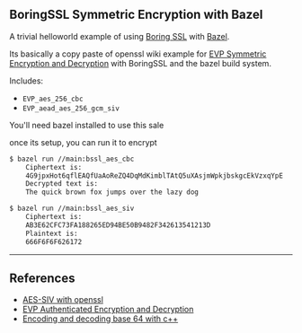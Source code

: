 ## BoringSSL Symmetric Encryption with Bazel

A trivial helloworld example of using [Boring SSL](https://www.chromium.org/Home/chromium-security/boringssl) with [Bazel](https://bazel.build/).

Its basically a copy paste of openssl wiki example for [EVP Symmetric Encryption and Decryption](https://wiki.openssl.org/index.php/EVP_Symmetric_Encryption_and_Decryption) with BoringSSL and the bazel build system.

Includes:

* `EVP_aes_256_cbc`
* `EVP_aead_aes_256_gcm_siv`

You'll need bazel installed to use this sale

once its setup, you can run it to encrypt
```bash
$ bazel run //main:bssl_aes_cbc
    Ciphertext is:
    4G9jpxHot6qflEAQfUaAoReZQ4DqMdKimblTAtQ5uXAsjmWpkjbskgcEkVzxqYpE
    Decrypted text is:
    The quick brown fox jumps over the lazy dog
```


```bash
$ bazel run //main:bssl_aes_siv
    Ciphertext is:
    AB3E62CFC73FA188265ED94BE50B9482F342613541213D
    Plaintext is:
    666F6F6F626172
```

---

## References

- [AES-SIV with openssl](https://github.com/sophieschmieg/fun-with-gcm)
- [EVP Authenticated Encryption and Decryption](https://wiki.openssl.org/index.php/EVP_Authenticated_Encryption_and_Decryption)
- [Encoding and decoding base 64 with c++](https://renenyffenegger.ch/notes/development/Base64/Encoding-and-decoding-base-64-with-cpp/index)


